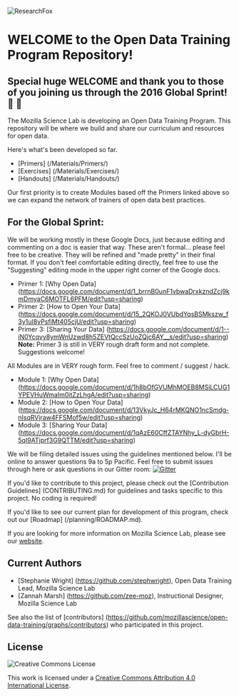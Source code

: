 ![ResearchFox](https://cloud.githubusercontent.com/assets/14626242/14433841/cce1a41a-ffc4-11e5-86ae-fb3df5ba0194.png)

# WELCOME to the Open Data Training Program Repository!

## Special huge WELCOME and thank you to those of you joining us through the 2016 Global Sprint! :star2: :tada:

The Mozilla Science Lab is developing an Open Data Training Program.  This repository will be where we build and share our curriculum and resources for open data.

Here's what's been developed so far.

* [Primers] (/Materials/Primers/)
* [Exercises] (/Materials/Exercises/)
* [Handouts] (/Materials/Handouts/)

Our first priority is to create Modules based off the Primers linked above so we can expand the network of trainers of open data best practices.

## For the Global Sprint:
We will be working mostly in these Google Docs, just because editing and commenting on a doc is easier that way.  These aren't formal... please feel free to be creative.  They will be refined and "made pretty" in their final format.  If you don't feel comfortable editing directly, feel free to use the "Suggesting" editing mode in the upper right corner of the Google docs.
* Primer 1: [Why Open Data] (https://docs.google.com/document/d/1_brrnB0unF1vbwaDrxkzndZcj9kmDmyaC6MOTFL6PFM/edit?usp=sharing)
* Primer 2: [How to Open Your Data] (https://docs.google.com/document/d/15_2QKOJ0VUbdYqsBSMkszw_f3y1uI8vPsfiMt405cjU/edit?usp=sharing) 
* Primer 3: [Sharing Your Data] (https://docs.google.com/document/d/1--iN0Ycqvy8ymWnUzwd8h5ZEVtQccSzUoZQjc6AY__s/edit?usp=sharing)  
**Note:** Primer 3 is still in VERY rough draft form and not complete.  Suggestions welcome!

All Modules are in VERY rough form.  Feel free to comment / suggest / hack.
* Module 1: [Why Open Data] (https://docs.google.com/document/d/1h8bOfGVUMhMOEB8MSiLCUG1YPEVHuWmaIm0itZzLhgA/edit?usp=sharing)
* Module 2: [How to Open Your Data] (https://docs.google.com/document/d/13VkyJc_H64rMKQNO1ncSmdg-nIsqRVjraw4FFSMof5w/edit?usp=sharing)
* Module 3: [Sharing Your Data] (https://docs.google.com/document/d/1qAzE60CffZTAYNhy_L-dyGbrH-5qI9ATjprf3G9QTTM/edit?usp=sharing)

We will be filing detailed issues using the guidelines mentioned below.  I'll be online to answer questions 9a to 5p Pacific.  Feel free to submit issues through here or ask questions in our Gitter room: [![Gitter](https://badges.gitter.im/mozillascience/open-data-training.svg)](https://gitter.im/mozillascience/open-data-training?utm_source=badge&utm_medium=badge&utm_campaign=pr-badge)

If you'd like to contribute to this project, please check out the [Contribution Guidelines] (CONTRIBUTING.md) for guidelines and tasks specific to this project.  No coding is required!

If you'd like to see our current plan for development of this program, check out our [Roadmap] (/planning/ROADMAP.md). 

If you are looking for more information on Mozilla Science Lab, please see our [website](https://www.mozillascience.org/).

## Current Authors
* [Stephanie Wright] (https://github.com/stephwright), Open Data Training Lead, Mozilla Science Lab
* [Zannah Marsh] (https://github.com/zee-moz), Instructional Designer, Mozilla Science Lab

See also the list of [contributors] (https://github.com/mozillascience/open-data-training/graphs/contributors) who participated in this project.

## License
![Creative Commons License](https://i.creativecommons.org/l/by/4.0/88x31.png)

This work is licensed under a [Creative Commons Attribution 4.0 International License](http://creativecommons.org/licenses/by/4.0/).

